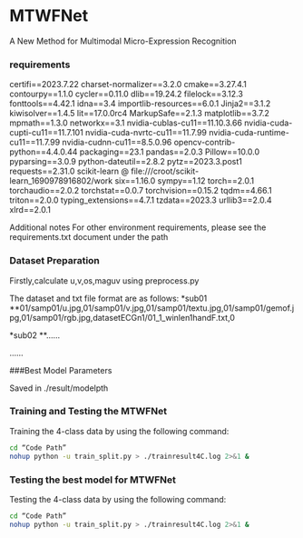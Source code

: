 # MTWFNet
A New Method for Multimodal Micro-Expression Recognition

### requirements
certifi==2023.7.22
charset-normalizer==3.2.0
cmake==3.27.4.1
contourpy==1.1.0
cycler==0.11.0
dlib==19.24.2
filelock==3.12.3
fonttools==4.42.1
idna==3.4
importlib-resources==6.0.1
Jinja2==3.1.2
kiwisolver==1.4.5
lit==17.0.0rc4
MarkupSafe==2.1.3
matplotlib==3.7.2
mpmath==1.3.0
networkx==3.1
nvidia-cublas-cu11==11.10.3.66
nvidia-cuda-cupti-cu11==11.7.101
nvidia-cuda-nvrtc-cu11==11.7.99
nvidia-cuda-runtime-cu11==11.7.99
nvidia-cudnn-cu11==8.5.0.96
opencv-contrib-python==4.4.0.44
packaging==23.1
pandas==2.0.3
Pillow==10.0.0
pyparsing==3.0.9
python-dateutil==2.8.2
pytz==2023.3.post1
requests==2.31.0
scikit-learn @ file:///croot/scikit-learn_1690978916802/work
six==1.16.0
sympy==1.12
torch==2.0.1
torchaudio==2.0.2
torchstat==0.0.7
torchvision==0.15.2
tqdm==4.66.1
triton==2.0.0
typing_extensions==4.7.1
tzdata==2023.3
urllib3==2.0.4
xlrd==2.0.1


Additional notes
For other environment requirements, please see the requirements.txt document under the path

### Dataset Preparation

Firstly,calculate u,v,os,maguv using preprocess.py

The dataset and txt file format are as follows:
*sub01
   **01/samp01/u.jpg,01/samp01/v.jpg,01/samp01/textu.jpg,01/samp01/gemof.jpg,01/samp01/rgb.jpg,datasetECGn1/01_1_winlen1handF.txt,0

*sub02
   **……

……

###Best Model Parameters

Saved in ./result/modelpth


### Training and Testing the MTWFNet

Training the 4-class data by using the following command:
```Bash  
cd “Code Path”
nohup python -u train_split.py > ./trainresult4C.log 2>&1 &
```

### Testing the best model for MTWFNet

Testing the 4-class data by using the following command:
```Bash  
cd “Code Path”
nohup python -u train_split.py > ./trainresult4C.log 2>&1 &
```




